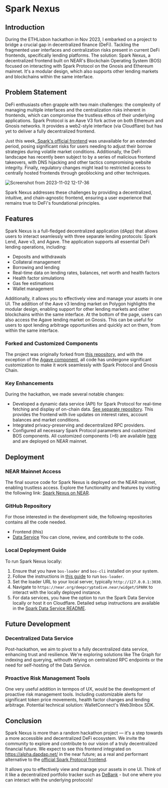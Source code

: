 # Spark Nexus

## Introduction
During the ETHLisbon hackathon in Nov 2023, I embarked on a project to bridge a crucial gap in decentralized finance (DeFi). Tackling the fragmented user interfaces and centralization risks present in current DeFi frontends, specifically lending platforms. The solution: Spark Nexus, a decentralized frontend built on NEAR's Blockchain Operating System (BOS) focused on interacting with Spark Protocol on the Gnosis and Ethereum mainnet. It's a modular design, which also supports other lending markets and blockchains within the same interface.

## Problem Statement
DeFi enthusiasts often grapple with two main challenges: the complexity of managing multiple interfaces and the centralization risks inherent in frontends, which can compromise the trustless ethos of their underlying applications. Spark Protocol is an Aave V3 fork active on both Ethereum and Gnosis networks. It provides a web2-style interface (via Cloudflare) but has yet to deliver a fully decentralized frontend.

Just this week,[ Spark's official frontend](https://app.spark.fi/) was unavailable for an extended period, posing significant risks for users needing to adjust their borrow strategies during volatile market conditions. Additionally, the DeFi landscape has recently been subject to by a series of malicious frontend takeovers, with DNS hijacking and other tactics compromising website integrity. Finally, regulatory changes might lead to restricted access to centrally hosted frontends through geoblocking and other techniques.

![Screenshot from 2023-11-02 12-17-36](https://github.com/Deepcryptodive/spark-bos-app/assets/61325205/c3b71c26-02ca-426a-8d6e-5d5ea436869a)

Spark Nexus addresses these challenges by providing a decentralized, intuitive, and chain-agnostic frontend, ensuring a user experience that remains true to DeFi's foundational principles. 




## Features
Spark Nexus is a full-fledged decentralized application (dApp) that allows users to interact seamlessly with three separate lending protocols: Spark Lend, Aave v3, and Agave. The application supports all essential DeFi lending operations, including:
- Deposits and withdrawals
- Collateral management
- Borrowing and lending
- Real-time data on lending rates, balances, net worth and health factors
- Health factor simulations
- Gas fee estimations
- Wallet management

Additionally, it allows you to effectively view and manage your assets in one UI.
The addition of the Aave v3 lending market on Polygon highlights the modular design, enabling support for other lending markets and other blockchains within the same interface. At the bottom of the page, users can also access the Agave lending market on Gnosis. This can be useful for users to spot lending arbitrage opportunities and quickly act on them, from within the same interface. 

### Forked and Customized Components
The project was originally forked from [this repository](https://near.org/near/widget/ComponentDetailsPage?src=bluebiu.near/widget/ZKEVM.AAVE), and with the exception of the [Agave component](https://near.org/near/widget/ComponentDetailsPage?src=bluebiu.near/widget/Gnosis.Lending), all code has undergone significant customization to make it work seamlessly with Spark Protocol and Gnosis Chain.


### Key Enhancements
During the hackathon, we made several notable changes:
- Developed a dynamic data service (API) for Spark Protocol for real-time fetching and display of on-chain data. [See separate repository](https://github.com/Deepcryptodive/spark-data-service). This provides the frontend with live updates on interest rates, account balances and market conditions.
- Integrated privacy-preserving and decentralized RPC providers.
- Configured all necessary Spark Protocol parameters and customized BOS components. All customized components (>6) are available [here](https://near.org/near/widget/ProfilePage?accountId=deepcryptodive.near&tab=apps) and are deployed on NEAR mainnet.



## Deployment
### NEAR Mainnet Access
The final source code for Spark Nexus is deployed on the NEAR mainnet, enabling trustless access. Explore the functionality and features by visiting the following link: [Spark Nexus on NEAR](https://near.org/deepcryptodive.near/widget/SPARK).

### GitHub Repository
For those interested in the development side, the following repositories contains all the code needed. 
* Frontend (this)
* [Data Service]([url](https://github.com/Deepcryptodive/spark-data-service/))
You can clone, review, and contribute to the code.


### Local Deployment Guide
To run Spark Nexus locally:
1. Ensure that you have `bos-loader` and `bos-cli` installed on your system.
2. Follow the instructions in [this guide](https://docs.near.org/bos/dev/bos-loader) to run `bos-loader`.
3. Set the loader URL to your local server, typically `http://127.0.0.1:3030`.
4. Navigate to `https://near.org/deepcryptodive.near/widget/SPARK` to interact with the locally deployed instance.
5. For data services, you have the option to run the Spark Data Service locally or host it on Cloudflare. Detailed setup instructions are available in the [Spark Data Service README](https://github.com/Deepcryptodive/spark-data-service/blob/main/README.md).



## Future Development
### Decentralized Data Service
Post-hackathon, we aim to pivot to a fully decentralized data service, enhancing trust and resilience. We're exploring solutions like The Graph for indexing and querying, withouth relying on centralized RPC endpoints or the need for self-hosting of the Data Service.

### Proactive Risk Management Tools
One very useful addition in termpos of UX, would be the development of proactive risk management tools. Including customizable alerts for significant token price movements, health factor changes and lending arbitrage. Potential technical solution: WalletConnect's Web3Inbox SDK.


## Conclusion
Spark Nexus is more than a random hackathon project — it's a step towards a more accessible and decentralized DeFi ecosystem. We invite the community to explore and contribute to our vision of a truly decentralized financial future.  We expect to see this frontend integrated on https://alpha.dapdap.net/ in the near future; as a real and performant alternative to the [official Spark Protocol frontend](https://spark.fi/).

It allows you to effectively view and manage your assets in one UI. Think of it like a decentralized portfolio tracker such as [DeBank](https://debank.com/) - but one where you can interact with the underlying protocols!
